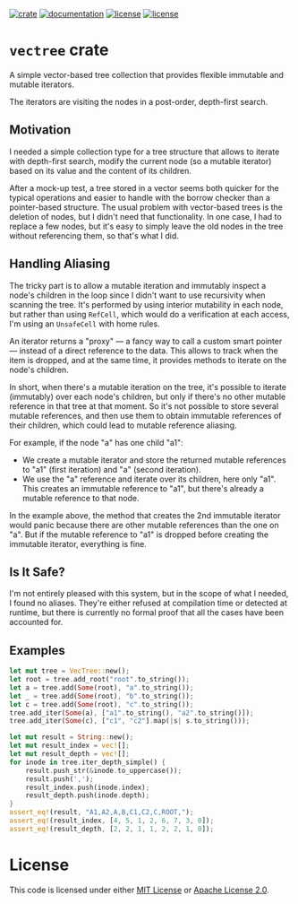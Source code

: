 [![crate](https://img.shields.io/crates/v/vectree.svg)](https://crates.io/crates/vectree)
[![documentation](https://docs.rs/vectree/badge.svg)](https://docs.rs/vectree)
[![license](https://img.shields.io/badge/License-MIT%202.0-blue.svg)](https://github.com/blueglyph/vectree/blob/master/LICENSE-MIT)
[![license](https://img.shields.io/badge/License-Apache%202.0-blue.svg)](https://github.com/blueglyph/vectree/blob/master/LICENSE-APACHE)

# `vectree` crate

A simple vector-based tree collection that provides flexible immutable and mutable iterators.

The iterators are visiting the nodes in a post-order, depth-first search.

## Motivation

I needed a simple collection type for a tree structure that allows to iterate with depth-first search, modify the current node (so a mutable iterator) based on its value and the content of its children.

After a mock-up test, a tree stored in a vector seems both quicker for the typical operations and easier to handle with the borrow checker than a pointer-based structure. The usual problem with vector-based trees is the deletion of nodes, but I didn't need that functionality. In one case, I had to replace a few nodes, but it's easy to simply leave the old nodes in the tree without referencing them, so that's what I did.

## Handling Aliasing

The tricky part is to allow a mutable iteration and immutably inspect a node's children in the loop since I didn't want to use recursivity when scanning the tree. It's performed by using interior mutability in each node, but rather than using `RefCell`, which would do a verification at each access, I'm using an `UnsafeCell` with home rules.

An iterator returns a "proxy" — a fancy way to call a custom smart pointer — instead of a direct reference to the data. This allows to track when the item is dropped, and at the same time, it provides methods to iterate on the node's children.

In short, when there's a mutable iteration on the tree, it's possible to iterate (immutably) over each node's children, but only if there's no other mutable reference in that tree at that moment. So it's not possible to store several mutable references, and then use them to obtain immutable references of their children, which could lead to mutable reference aliasing.

For example, if the node "a" has one child "a1":
- We create a mutable iterator and store the returned mutable references to "a1" (first iteration) and "a" (second iteration).
- We use the "a" reference and iterate over its children, here only "a1". This creates an immutable reference to "a1", but there's already a mutable reference to that node.

In the example above, the method that creates the 2nd immutable iterator would panic because there are other mutable references than the one on "a". But if the mutable reference to "a1" is dropped before creating the immutable iterator, everything is fine. 

## Is It Safe?

I'm not entirely pleased with this system, but in the scope of what I needed, I found no aliases. They're either refused at compilation time or detected at runtime, but there is currently no formal proof that all the cases have been accounted for.

## Examples

```rust
let mut tree = VecTree::new();
let root = tree.add_root("root".to_string());
let a = tree.add(Some(root), "a".to_string());
let _ = tree.add(Some(root), "b".to_string());
let c = tree.add(Some(root), "c".to_string());
tree.add_iter(Some(a), ["a1".to_string(), "a2".to_string()]);
tree.add_iter(Some(c), ["c1", "c2"].map(|s| s.to_string()));

let mut result = String::new();
let mut result_index = vec![];
let mut result_depth = vec![];
for inode in tree.iter_depth_simple() {
    result.push_str(&inode.to_uppercase());
    result.push(',');
    result_index.push(inode.index);
    result_depth.push(inode.depth);
}
assert_eq!(result, "A1,A2,A,B,C1,C2,C,ROOT,");
assert_eq!(result_index, [4, 5, 1, 2, 6, 7, 3, 0]);
assert_eq!(result_depth, [2, 2, 1, 1, 2, 2, 1, 0]);
```

# License

This code is licensed under either [MIT License](https://choosealicense.com/licenses/mit/) or [Apache License 2.0](https://choosealicense.com/licenses/apache-2.0/).
